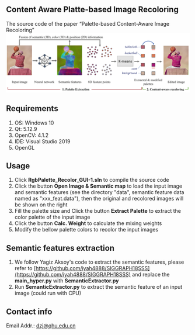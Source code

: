 ## Content Aware Platte-based Image Recoloring
 The source code of the paper “Palette-based Content-Aware Image Recoloring”
 ![image](teaser.png)

## Requirements
1. OS: Windows 10
2. Qt: 5.12.9
3. OpenCV: 4.1.2
4. IDE: Visual Studio 2019
5. OpenGL

## Usage
1. Click **RgbPalette_Recolor_GUI-1.sln** to compile the source code
2. Click the button **Open Image & Semantic map** to load the input image and semantic features (see the directory "data", semantic feature data named as "xxx_feat.data"), then the original and recolored images will be shown on the right
3. Fill the palette size and Click the button **Extract Palette** to extract the color palette of the input image
4. Click the button **Calc. Weight** to calculate the mixing weights
5. Modify the bellow palette colors to recolor the input images

## Semantic features extraction
1. We follow Yagiz Aksoy's code to extract the semantic features, please refer to [https://github.com/iyah4888/SIGGRAPH18SSS](https://github.com/iyah4888/SIGGRAPH18SSS) and replace the **main_hyper.py** with **SemanticExtractor.py**
2. Run **SemanticExtractor.py** to extract the semantic feature of an input image (could run with CPU)

## Contact info
Email Addr.: dzj@qhu.edu.cn

